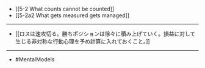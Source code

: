 - [[5-2 What counts cannot be counted]]
- [[5-2a2 What gets measured gets managed]]
---
- [[ロスは速攻切る。勝ちポジションは徐々に積み上げていく。損益に対して生じる非対称な行動心理を予め計算に入れておくこと。]]
---
- #MentalModels
